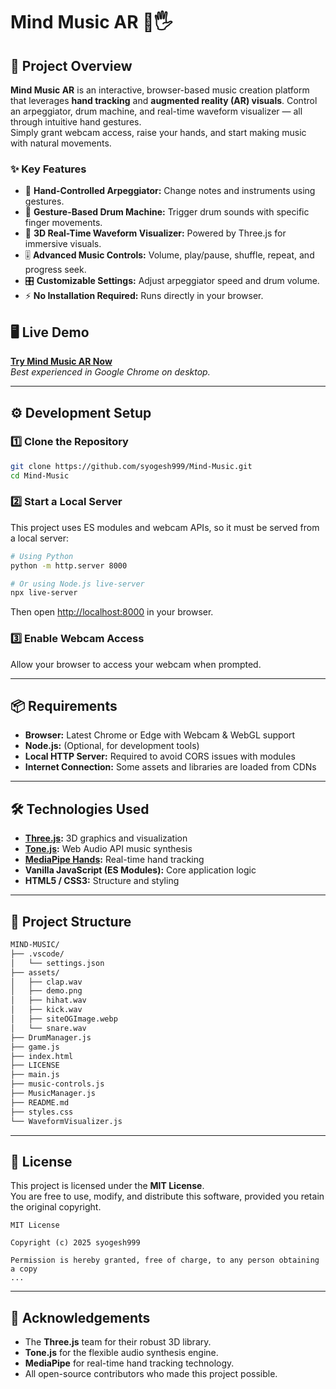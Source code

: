# Mind Music AR 🎵🖐️

## 📖 Project Overview

**Mind Music AR** is an interactive, browser-based music creation platform that leverages **hand tracking** and **augmented reality (AR) visuals**. Control an arpeggiator, drum machine, and real-time waveform visualizer — all through intuitive hand gestures.  
Simply grant webcam access, raise your hands, and start making music with natural movements.

### ✨ Key Features

- 🎹 **Hand-Controlled Arpeggiator:** Change notes and instruments using gestures.
- 🥁 **Gesture-Based Drum Machine:** Trigger drum sounds with specific finger movements.
- 🎨 **3D Real-Time Waveform Visualizer:** Powered by Three.js for immersive visuals.
- 🎚️ **Advanced Music Controls:** Volume, play/pause, shuffle, repeat, and progress seek.
- 🎛️ **Customizable Settings:** Adjust arpeggiator speed and drum volume.
- ⚡ **No Installation Required:** Runs directly in your browser.

## 🖥️ Live Demo

[**Try Mind Music AR Now**](https://syogesh999.github.io/Mind-Music/)  
_Best experienced in Google Chrome on desktop._

---

## ⚙️ Development Setup

### 1️⃣ Clone the Repository

```bash
git clone https://github.com/syogesh999/Mind-Music.git
cd Mind-Music
```

### 2️⃣ Start a Local Server

This project uses ES modules and webcam APIs, so it must be served from a local server:

```bash
# Using Python
python -m http.server 8000

# Or using Node.js live-server
npx live-server
```

Then open [http://localhost:8000](http://localhost:8000) in your browser.

### 3️⃣ Enable Webcam Access

Allow your browser to access your webcam when prompted.

---

## 📦 Requirements

- **Browser:** Latest Chrome or Edge with Webcam & WebGL support
- **Node.js:** (Optional, for development tools)
- **Local HTTP Server:** Required to avoid CORS issues with modules
- **Internet Connection:** Some assets and libraries are loaded from CDNs

---

## 🛠️ Technologies Used

- **[Three.js](https://threejs.org/):** 3D graphics and visualization
- **[Tone.js](https://tonejs.github.io/):** Web Audio API music synthesis
- **[MediaPipe Hands](https://developers.google.com/mediapipe/solutions/vision/hand_landmarker):** Real-time hand tracking
- **Vanilla JavaScript (ES Modules):** Core application logic
- **HTML5 / CSS3:** Structure and styling

---

## 📂 Project Structure

```bash
MIND-MUSIC/
├── .vscode/
│   └── settings.json
├── assets/
│   ├── clap.wav
│   ├── demo.png
│   ├── hihat.wav
│   ├── kick.wav
│   ├── siteOGImage.webp
│   └── snare.wav
├── DrumManager.js
├── game.js
├── index.html
├── LICENSE
├── main.js
├── music-controls.js
├── MusicManager.js
├── README.md
├── styles.css
└── WaveformVisualizer.js
```

---

## 📜 License

This project is licensed under the **MIT License**.  
You are free to use, modify, and distribute this software, provided you retain the original copyright.

```
MIT License

Copyright (c) 2025 syogesh999

Permission is hereby granted, free of charge, to any person obtaining a copy
...
```

---

## 🙌 Acknowledgements

- The **Three.js** team for their robust 3D library.
- **Tone.js** for the flexible audio synthesis engine.
- **MediaPipe** for real-time hand tracking technology.
- All open-source contributors who made this project possible.
